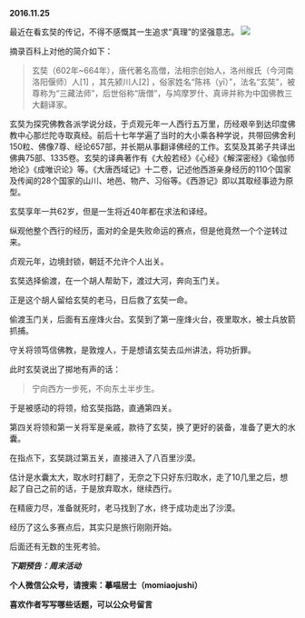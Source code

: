 
**2016.11.25**

最近在看玄奘的传记，不得不感慨其一生追求“真理”的坚强意志。
![](http://imglf1.nosdn.127.net/img/bWZqdDZQN01oVi9jRmlaRFdQRmJmMzFYTmZQUEhRa3RxeklHcVJzdDRvWT0.jpg)


摘录百科上对他的简介如下：
>玄奘（602年~664年），唐代著名高僧，法相宗创始人，洛州缑氏（今河南洛阳偃师）人[1]  ，其先颍川人[2]  ，俗家姓名“陈祎（yī）”，法名“玄奘”，被尊称为“三藏法师”，后世俗称“唐僧”，与鸠摩罗什、真谛并称为中国佛教三大翻译家。

玄奘为探究佛教各派学说分歧，于贞观元年一人西行五万里，历经艰辛到达印度佛教中心那烂陀寺取真经。前后十七年学遍了当时的大小乘各种学说，共带回佛舍利150粒、佛像7尊、经论657部，并长期从事翻译佛经的工作。玄奘及其弟子共译出佛典75部、1335卷。玄奘的译典著作有《大般若经》《心经》《解深密经》《瑜伽师地论》《成唯识论》等。《大唐西域记》十二卷，记述他西游亲身经历的110个国家及传闻的28个国家的山川、地邑、物产、习俗等。《西游记》即以其取经事迹为原型。



玄奘享年一共62岁，但是一生将近40年都在求法和译经。

纵观他整个西行的经历，面对的全是失败命运的赛点，但是他竟然一个个逆转过来。

贞观元年，边境封锁，朝廷不允许个人出关。

玄奘选择偷渡，在一个胡人帮助下，渡过大河，奔向玉门关。

正是这个胡人留给玄奘的老马，日后救了玄奘一命。

偷渡玉门关，后面有五座烽火台。玄奘到了第一座烽火台，夜里取水，被士兵放箭抓捕。

守关将领笃信佛教，是敦煌人，于是想请玄奘去瓜州讲法，将功折罪。

此时玄奘说出了掷地有声的话：
>宁向西方一步死，不向东土半步生。


于是被感动的将领，给玄奘指路，直通第四关。

第四关将领和第一关将军是亲戚，款待了玄奘，换了更好的装备，准备了更大的水囊。

在指点下，玄奘跳过第五关，直接进入了八百里沙漠。

估计是水囊太大，取水时打翻了，无奈之下只好东归取水，走了10几里之后，想起了自己之前的话，于是放弃取水，继续西行。

在精疲力尽，准备就死时，老马找到了水，终于成功走出了沙漠。

经历了这么多赛点后，其实只是旅行刚刚开始。

后面还有无数的生死考验。


***下期预告：周末活动***


**个人微信公众号，请搜索：摹喵居士（momiaojushi）**

**喜欢作者写写哪些话题，可以公众号留言**
